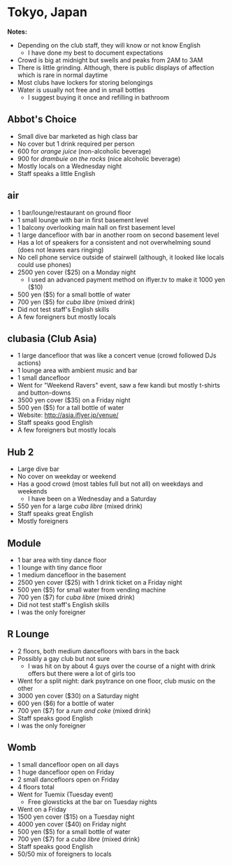 # Tokyo, Japan
**Notes:**

- Depending on the club staff, they will know or not know English
    - I have done my best to document expectations
- Crowd is big at midnight but swells and peaks from 2AM to 3AM
- There is little grinding. Although, there is public displays of affection which is rare in normal daytime
- Most clubs have lockers for storing belongings
- Water is usually not free and in small bottles
    - I suggest buying it once and refilling in bathroom

## Abbot's Choice
- Small dive bar marketed as high class bar
- No cover but 1 drink required per person
- 600 for *orange juice* (non-alcoholic beverage)
- 900 for *drambuie on the rocks* (nice alcoholic beverage)
- Mostly locals on a Wednesday night
- Staff speaks a little English

## air
- 1 bar/lounge/restaurant on ground floor
- 1 small lounge with bar in first basement level
- 1 balcony overlooking main hall on first basement level
- 1 large dancefloor with bar in another room on second basement level
- Has a lot of speakers for a consistent and not overwhelming sound (does not leaves ears ringing)
- No cell phone service outside of stairwell (although, it looked like locals could use phones)
- 2500 yen cover ($25) on a Monday night
    - I used an advanced payment method on iflyer.tv to make it 1000 yen ($10)
- 500 yen ($5) for a small bottle of water
- 700 yen ($5) for *cuba libre* (mixed drink)
- Did not test staff's English skills
- A few foreigners but mostly locals

## clubasia (Club Asia)
- 1 large dancefloor that was like a concert venue (crowd followed DJs actions)
- 1 lounge area with ambient music and bar
- 1 small dancefloor
- Went for "Weekend Ravers" event, saw a few kandi but mostly t-shirts and button-downs
- 3500 yen cover ($35) on a Friday night
- 500 yen ($5) for a tall bottle of water
- Website: http://asia.iflyer.jp/venue/
- Staff speaks good English
- A few foreigners but mostly locals

## Hub 2
- Large dive bar
- No cover on weekday or weekend
- Has a good crowd (most tables full but not all) on weekdays and weekends
    - I have been on a Wednesday and a Saturday
- 550 yen for a large *cuba libre* (mixed drink)
- Staff speaks great English
- Mostly foreigners

## Module
- 1 bar area with tiny dance floor
- 1 lounge with tiny dance floor
- 1 medium dancefloor in the basement
- 2500 yen cover ($25) with 1 drink ticket on a Friday night
- 500 yen ($5) for small water from vending machine
- 700 yen ($7) for *cuba libre* (mixed drink)
- Did not test staff's English skills
- I was the only foreigner

## R Lounge
- 2 floors, both medium dancefloors with bars in the back
- Possibly a gay club but not sure
  - I was hit on by about 4 guys over the course of a night with drink offers but there were a lot of girls too
- Went for a split night: dark psytrance on one floor, club music on the other
- 3000 yen cover ($30) on a Saturday night
- 600 yen ($6) for a bottle of water
- 700 yen ($7) for a *rum and coke* (mixed drink)
- Staff speaks good English
- I was the only foreigner

## Womb
- 1 small dancefloor open on all days
- 1 huge dancefloor open on Friday
- 2 small dancefloors open on Friday
- 4 floors total
- Went for Tuemix (Tuesday event)
    - Free glowsticks at the bar on Tuesday nights
- Went on a Friday
- 1500 yen cover ($15) on a Tuesday night
- 4000 yen cover ($40) on Friday night
- 500 yen ($5) for a small bottle of water
- 700 yen ($7) for a *cuba libre* (mixed drink)
- Staff speaks good English
- 50/50 mix of foreigners to locals
